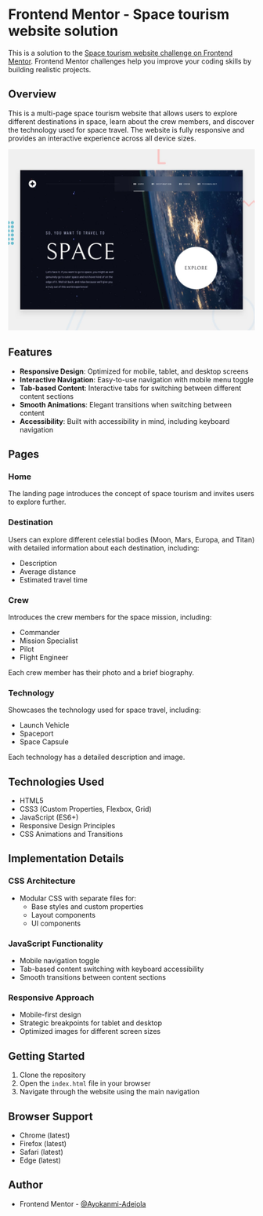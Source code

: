 # Frontend Mentor - Space tourism website solution

This is a solution to the [Space tourism website challenge on Frontend Mentor](https://www.frontendmentor.io/challenges/space-tourism-multipage-website-gRWj1URZ3). Frontend Mentor challenges help you improve your coding skills by building realistic projects. 


## Overview

This is a multi-page space tourism website that allows users to explore different destinations in space, learn about the crew members, and discover the technology used for space travel. The website is fully responsive and provides an interactive experience across all device sizes.

![Space Tourism Website Preview](./preview.jpg)

## Features

- **Responsive Design**: Optimized for mobile, tablet, and desktop screens
- **Interactive Navigation**: Easy-to-use navigation with mobile menu toggle
- **Tab-based Content**: Interactive tabs for switching between different content sections
- **Smooth Animations**: Elegant transitions when switching between content
- **Accessibility**: Built with accessibility in mind, including keyboard navigation

## Pages

### Home
The landing page introduces the concept of space tourism and invites users to explore further.

### Destination
Users can explore different celestial bodies (Moon, Mars, Europa, and Titan) with detailed information about each destination, including:
- Description
- Average distance
- Estimated travel time

### Crew
Introduces the crew members for the space mission, including:
- Commander
- Mission Specialist
- Pilot
- Flight Engineer

Each crew member has their photo and a brief biography.

### Technology
Showcases the technology used for space travel, including:
- Launch Vehicle
- Spaceport
- Space Capsule

Each technology has a detailed description and image.

## Technologies Used

- HTML5
- CSS3 (Custom Properties, Flexbox, Grid)
- JavaScript (ES6+)
- Responsive Design Principles
- CSS Animations and Transitions

## Implementation Details

### CSS Architecture
- Modular CSS with separate files for:
  - Base styles and custom properties
  - Layout components
  - UI components

### JavaScript Functionality
- Mobile navigation toggle
- Tab-based content switching with keyboard accessibility
- Smooth transitions between content sections

### Responsive Approach
- Mobile-first design
- Strategic breakpoints for tablet and desktop
- Optimized images for different screen sizes

## Getting Started

1. Clone the repository
2. Open the `index.html` file in your browser
3. Navigate through the website using the main navigation

## Browser Support

- Chrome (latest)
- Firefox (latest)
- Safari (latest)
- Edge (latest)

## Author

- Frontend Mentor - [@Ayokanmi-Adejola](https://www.frontendmentor.io/profile/Ayokanmi-Adejola)